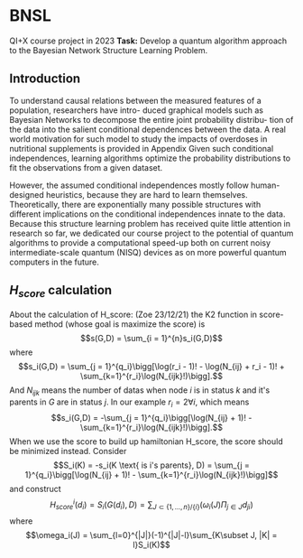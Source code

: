 # BNSL
QI+X course project in 2023
**Task:** Develop a quantum algorithm approach to the Bayesian Network Structure Learning Problem.

## Introduction
To understand causal relations between the measured features of a population, researchers have intro-
duced graphical models such as Bayesian Networks to decompose the entire joint probability distribu-
tion of the data into the salient conditional dependences between the data. A real world motivation
for such model to study the impacts of overdoses in nutritional supplements is provided in Appendix
Given such conditional independences, learning algorithms optimize the probability distributions to
fit the observations from a given dataset.

However, the assumed conditional independences mostly follow human-designed heuristics, because
they are hard to learn themselves. Theoretically, there are exponentially many possible structures with
different implications on the conditional independences innate to the data. Because this structure
learning problem has received quite little attention in research so far, we dedicated our course project
to the potential of quantum algorithms to provide a computational speed-up both on current noisy
intermediate-scale quantum (NISQ) devices as on more powerful quantum computers in the future.

## $H_{score}$ calculation
About the calculation of H_score: (Zoe 23/12/21)
the K2 function in score-based method (whose goal is maximize the score) is
$$s(G,D) = \sum_{i = 1}^{n}s_i(G,D)$$
where
$$s_i(G,D) = \sum_{j = 1}^{q_i}\bigg[\log(r_i - 1)! - \log(N_{ij} + r_i - 1)! + \sum_{k=1}^{r_i}\log(N_{ijk}!)\bigg].$$
And $N_{ijk}$ means the number of datas when node $i$ is in status $k$ and it's parents in $G$ are in status $j$. In our example $r_i = 2\forall i$, which means
$$s_i(G,D) = -\sum_{j = 1}^{q_i}\bigg[\log(N_{ij} + 1)! - \sum_{k=1}^{r_i}\log(N_{ijk}!)\bigg].$$
When we use the score to build up hamiltonian H_score, the score should be minimized instead. Consider
$$S_i(K) = -s_i(K \text{ is i's parents}, D) = \sum_{j = 1}^{q_i}\bigg[\log(N_{ij} + 1)! - \sum_{k=1}^{r_i}\log(N_{ijk}!)\bigg]$$
and construct
$$H^{i}_{score}(d_i) = S_i(G(d_i), D) = \sum_{J\subset\{1,\dots,n\}/\{i\}}\big( \omega_i(J)\Pi_{j\in J}d_{ji} \big)$$
where
$$\omega_i(J) = \sum_{l=0}^{|J|}(-1)^{|J|-l}\sum_{K\subset J, |K| = l}S_i(K)$$
